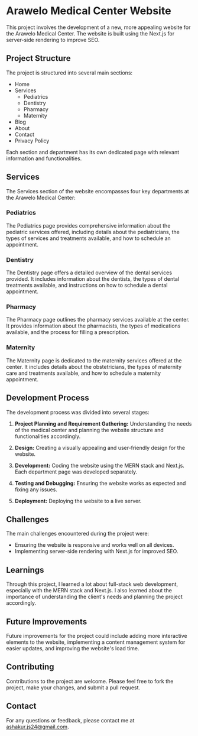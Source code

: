 # Arawelo Medical Center Website

This project involves the development of a new, more appealing website for the Arawelo Medical Center. The website is built using the Next.js for server-side rendering to improve SEO.

## Project Structure

The project is structured into several main sections:

- Home
- Services
  - Pediatrics
  - Dentistry
  - Pharmacy
  - Maternity
- Blog
- About
- Contact
- Privacy Policy

Each section and department has its own dedicated page with relevant information and functionalities.

## Services

The Services section of the website encompasses four key departments at the Arawelo Medical Center:

### Pediatrics

The Pediatrics page provides comprehensive information about the pediatric services offered, including details about the pediatricians, the types of services and treatments available, and how to schedule an appointment.

### Dentistry

The Dentistry page offers a detailed overview of the dental services provided. It includes information about the dentists, the types of dental treatments available, and instructions on how to schedule a dental appointment.

### Pharmacy

The Pharmacy page outlines the pharmacy services available at the center. It provides information about the pharmacists, the types of medications available, and the process for filling a prescription.

### Maternity

The Maternity page is dedicated to the maternity services offered at the center. It includes details about the obstetricians, the types of maternity care and treatments available, and how to schedule a maternity appointment.

## Development Process

The development process was divided into several stages:

1. **Project Planning and Requirement Gathering:** Understanding the needs of the medical center and planning the website structure and functionalities accordingly.

2. **Design:** Creating a visually appealing and user-friendly design for the website.

3. **Development:** Coding the website using the MERN stack and Next.js. Each department page was developed separately.

4. **Testing and Debugging:** Ensuring the website works as expected and fixing any issues.

5. **Deployment:** Deploying the website to a live server.

## Challenges

The main challenges encountered during the project were:

- Ensuring the website is responsive and works well on all devices.
- Implementing server-side rendering with Next.js for improved SEO.

## Learnings

Through this project, I learned a lot about full-stack web development, especially with the MERN stack and Next.js. I also learned about the importance of understanding the client's needs and planning the project accordingly.

## Future Improvements

Future improvements for the project could include adding more interactive elements to the website, implementing a content management system for easier updates, and improving the website's load time.

## Contributing

Contributions to the project are welcome. Please feel free to fork the project, make your changes, and submit a pull request.

## Contact

For any questions or feedback, please contact me at [ashakur.js24@gmail.com](mailto:ashakur.js24@gmail.com).
